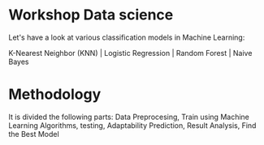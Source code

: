 
# Workshop Data science

Let's have a look at various classification models in Machine Learning:

K-Nearest Neighbor (KNN) |
Logistic Regression |
Random Forest |
Naive Bayes

# Methodology
It is divided the following parts:
Data Preprocesing, Train using Machine Learning Algorithms, testing, Adaptability Prediction, Result Analysis, Find the Best Model
